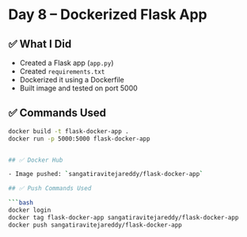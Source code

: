 # Day 8 – Dockerized Flask App

## ✅ What I Did
- Created a Flask app (`app.py`)
- Created `requirements.txt`
- Dockerized it using a Dockerfile
- Built image and tested on port 5000

## ✅ Commands Used

```bash
docker build -t flask-docker-app .
docker run -p 5000:5000 flask-docker-app


## ✅ Docker Hub

- Image pushed: `sangatiravitejareddy/flask-docker-app`

## ✅ Push Commands Used

```bash
docker login
docker tag flask-docker-app sangatiravitejareddy/flask-docker-app
docker push sangatiravitejareddy/flask-docker-app
